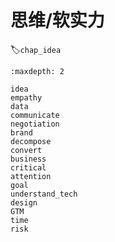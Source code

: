 # 思维/软实力
:label:`chap_idea`

```toc
:maxdepth: 2

idea
empathy
data
communicate
negotiation
brand
decompose
convert
business
critical
attention
goal
understand_tech
design
GTM
time
risk
```
